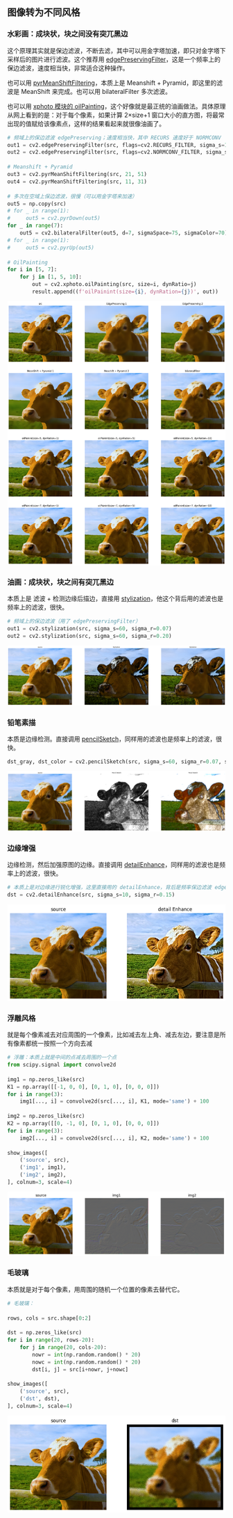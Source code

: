 ## 图像转为不同风格

### 水彩画：成块状，块之间没有突兀黑边

这个原理其实就是保边滤波，不断去滤，其中可以用金字塔加速，即只对金字塔下采样后的图片进行滤波。这个推荐用 [edgePreservingFilter](https://docs.opencv.org/4.x/df/dac/group__photo__render.html)，这是一个频率上的保边滤波，速度相当快，非常适合这种操作。

也可以用 [pyrMeanShiftFiltering](https://docs.opencv.org/4.x/d4/d86/group__imgproc__filter.html#ga9fabdce9543bd602445f5db3827e4cc0)，本质上是 Meanshift + Pyramid，即这里的滤波是 MeanShift 来完成。也可以用 bilateralFilter 多次滤波。

也可以用 [xphoto 模块的 oilPainting](https://docs.opencv.org/4.x/de/daa/group__xphoto.html#gac050a6e876298cb9713cd2c09db9a027)，这个好像就是最正统的油画做法。具体原理从网上看到的是：对于每个像素，如果计算 2×size+1 窗口大小的直方图，将最常出现的值赋给该像素点，这样的结果看起来就很像油画了。

```python
# 频域上的保边滤波 edgePreserving；速度相当快，其中 RECURS 速度好于 NORMCONV
out1 = cv2.edgePreservingFilter(src, flags=cv2.RECURS_FILTER, sigma_s=100, sigma_r=0.5)
out2 = cv2.edgePreservingFilter(src, flags=cv2.NORMCONV_FILTER, sigma_s=100, sigma_r=0.5)

# Meanshift + Pyramid
out3 = cv2.pyrMeanShiftFiltering(src, 21, 51)
out4 = cv2.pyrMeanShiftFiltering(src, 11, 31)

# 多次在空域上保边滤波，很慢（可以用金字塔来加速）
out5 = np.copy(src)
# for _ in range(1):
#     out5 = cv2.pyrDown(out5)
for _ in range(7):
    out5 = cv2.bilateralFilter(out5, d=7, sigmaSpace=75, sigmaColor=70)
# for _ in range(1):
#     out5 = cv2.pyrUp(out5)

# OilPainting
for i in [5, 7]:
    for j in [1, 5, 10]:
        out = cv2.xphoto.oilPainting(src, size=i, dynRatio=j)
        result.append((f'oilPainint(size={i}, dynRation={j})', out))
```

![1726141037787](image/0.3/1726141037787.png)

### 油画：成块状，块之间有突兀黑边

本质上是 滤波 + 检测边缘后描边，直接用 [stylization](https://docs.opencv.org/4.x/df/dac/group__photo__render.html)，他这个背后用的滤波也是频率上的滤波，很快。

```python
# 频域上的保边滤波（用了 edgePreservingFilter）
out1 = cv2.stylization(src, sigma_s=60, sigma_r=0.07)
out2 = cv2.stylization(src, sigma_s=60, sigma_r=0.20)
```

![1723168086856](image/0.3/1723168086856.png)

### 铅笔素描

本质是边缘检测。直接调用 [pencilSketch](https://docs.opencv.org/4.x/df/dac/group__photo__render.html)，同样用的滤波也是频率上的滤波，很快。

```python
dst_gray, dst_color = cv2.pencilSketch(src, sigma_s=60, sigma_r=0.07, shade_factor=0.05)
```

![1723168288531](image/0.3/1723168288531.png)

### 边缘增强

边缘检测，然后加强原图的边缘。直接调用 [detailEnhance](https://docs.opencv.org/4.x/df/dac/group__photo__render.html)，同样用的滤波也是频率上的滤波，很快。

```python
# 本质上是对边缘进行锐化增强，这里直接用的 detailEnhance，背后是频率保边滤波 edgePreservingFilter
dst = cv2.detailEnhance(src, sigma_s=10, sigma_r=0.15)
```

![1723168405572](image/0.3/1723168405572.png)

### 浮雕风格

就是每个像素减去对应周围的一个像素，比如减去左上角、减去左边，要注意是所有像素都统一按照一个方向去减

```python
# 浮雕：本质上就是中间的点减去周围的一个点
from scipy.signal import convolve2d

img1 = np.zeros_like(src)
K1 = np.array([[-1, 0, 0], [0, 1, 0], [0, 0, 0]])
for i in range(3):
    img1[..., i] = convolve2d(src[..., i], K1, mode='same') + 100

img2 = np.zeros_like(src)
K2 = np.array([[0, -1, 0], [0, 1, 0], [0, 0, 0]])
for i in range(3):
    img2[..., i] = convolve2d(src[..., i], K2, mode='same') + 100

show_images([
    ('source', src),
    ('img1', img1),
    ('img2', img2),
], colnum=3, scale=4)
```

![1727507565709](image/0.3/1727507565709.png)

### 毛玻璃

本质就是对于每个像素，用周围的随机一个位置的像素去替代它。

```python
# 毛玻璃：

rows, cols = src.shape[0:2]

dst = np.zeros_like(src)
for i in range(20, rows-20):
    for j in range(20, cols-20):
        nowr = int(np.random.random() * 20)
        nowc = int(np.random.random() * 20)
        dst[i, j] = src[i+nowr, j+nowc]

show_images([
    ('source', src),
    ('dst', dst),
], colnum=3, scale=4)
```

![1727507711705](image/0.3/1727507711705.png)
